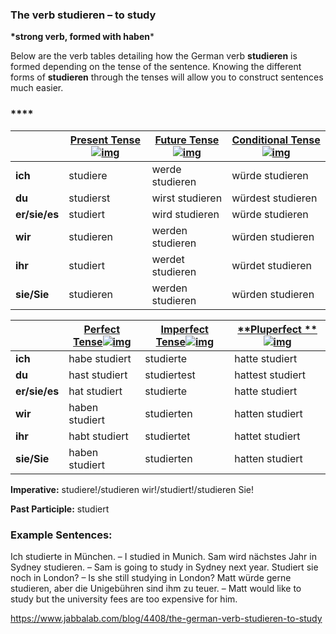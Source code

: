 ### The verb studieren – to study

**\*strong verb, formed with haben***

Below are the verb tables detailing how the German verb **studieren** is formed depending on the tense of the sentence. Knowing the different forms of **studieren** through the tenses will allow you to construct sentences much easier.

### ****

|               | [**Present Tense**![img](https://www.jabbalab.com/images/qm.jpg)](http://www.jabbalab.com/blog/880/how-german-verbs-work-in-the-present-tense-part-1) | [**Future Tense**![img](https://www.jabbalab.com/images/qm.jpg)](http://www.jabbalab.com/blog/1126/german-future-tense-and-how-to-use-it) | [**Conditional Tense**![img](https://www.jabbalab.com/images/qm.jpg)](http://www.jabbalab.com/blog/1160/german-conditional-tense-what-it-is-and-how-to-use-it) |
| ------------- | ---------------------------------------- | ---------------------------------------- | ---------------------------------------- |
| **ich**       | studiere                                 | werde studieren                          | würde studieren                          |
| **du**        | studierst                                | wirst studieren                          | würdest studieren                        |
| **er/sie/es** | studiert                                 | wird studieren                           | würde studieren                          |
| **wir**       | studieren                                | werden studieren                         | würden studieren                         |
| **ihr**       | studiert                                 | werdet studieren                         | würdet studieren                         |
| **sie/Sie**   | studieren                                | werden studieren                         | würden studieren                         |

 

|               | [Perfect Tense![img](https://www.jabbalab.com/images/qm.jpg)](http://www.jabbalab.com/blog/1011/past-tense-german-how-to-talk-about-the-past-in-german) | [**Imperfect Tense**![img](https://www.jabbalab.com/images/qm.jpg)](http://www.jabbalab.com/blog/1028/past-tense-german-the-imperfect-tense) | [**Pluperfect **![img](https://www.jabbalab.com/images/qm.jpg)](http://www.jabbalab.com/blog/1207/german-past-tense-%E2%80%93-the-pluperfect-tense) |
| ------------- | ---------------------------------------- | ---------------------------------------- | ---------------------------------------- |
| **ich**       | habe studiert                            | studierte                                | hatte studiert                           |
| **du**        | hast studiert                            | studiertest                              | hattest studiert                         |
| **er/sie/es** | hat studiert                             | studierte                                | hatte studiert                           |
| **wir**       | haben studiert                           | studierten                               | hatten studiert                          |
| **ihr**       | habt studiert                            | studiertet                               | hattet studiert                          |
| **sie/Sie**   | haben studiert                           | studierten                               | hatten studiert                          |

**Imperative:** studiere!/studieren wir!/studiert!/studieren Sie!

**Past Participle:** studiert

### Example Sentences:

Ich studierte in München. – I studied in Munich.
Sam wird nächstes Jahr in Sydney studieren. – Sam is going to study in Sydney next year.
Studiert sie noch in London? – Is she still studying in London?
Matt würde gerne studieren, aber die Unigebühren sind ihm zu teuer. – Matt would like to study but the university fees are too expensive for him.



https://www.jabbalab.com/blog/4408/the-german-verb-studieren-to-study